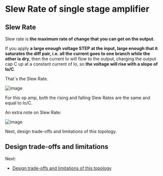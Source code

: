 # Slew Rate of single stage amplifier

## Slew Rate

Slew rate is **the maximum rate of change that you can get on the output**.

If you apply **a large enough voltage STEP at the input, large enough that it saturates the diff pair, i.e. all the current goes to one branch while the other is dry**, then the current Io will flow to the output, charging the output cap C up at a constant current of Io, so **the voltage will rise with a slope of Io/C**.

That´s the Slew Rate.

![image](https://user-images.githubusercontent.com/95447782/169100413-5fae1615-8d80-4da9-b3af-79665117f75d.png)


For this op amp, both the rising and falling Slew Rates are the same and equal to Io/C.

An extra note on Slew Rate:

![image](https://user-images.githubusercontent.com/95447782/173550213-e67fa593-6931-4db6-bf5d-5d0c131f021c.png)



Next, design trade-offs and limitations of this topology.


## Design trade-offs and limitations

Next:

* [Design trade-offs and limitations of this topology](Trade-offs_and_limitations.md)

